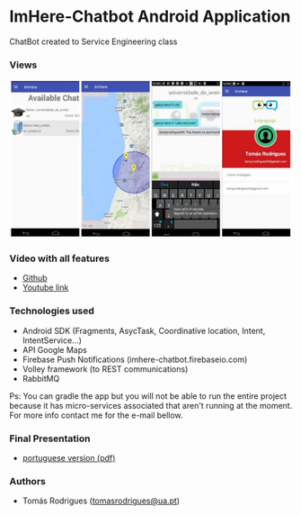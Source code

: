 # ImHere-Chatbot Android Application
ChatBot created to Service Engineering class

### Views

![alt tag](https://github.com/toomyy94/ImHere-Chatbot/blob/master/Resources/printViews.png)

### Vídeo with all features
* [Github](https://github.com/toomyy94/ImHere-Chatbot/blob/master/Resources/ESVideoVersaoFinal.wmv)
* [Youtube link ](https://www.youtube.com/watch?v=Z_xce1-siTc)

### Technologies used

* Android SDK (Fragments, AsycTask, Coordinative location, Intent, IntentService...) 
* API Google Maps
* Firebase Push Notifications (imhere-chatbot.firebaseio.com)
* Volley framework (to REST communications)
* RabbitMQ

Ps: You can gradle the app but you will not be able to run the entire project because it has micro-services associated that aren't running at the moment. For more info contact me for the e-mail bellow.



### Final Presentation
* [portuguese version (pdf)](https://github.com/toomyy94/ImHere-Chatbot/blob/master/Resources/ApresentacaoFinal-ES.pdf)



### Authors
* Tomás Rodrigues (tomasrodrigues@ua.pt)
